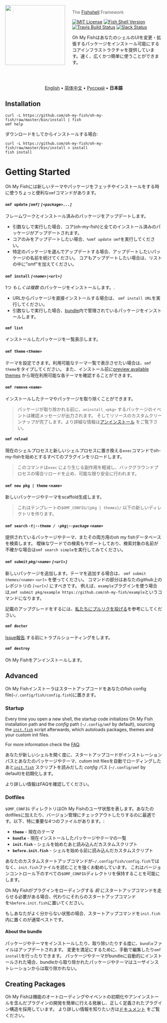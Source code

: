 <img src="https://cdn.rawgit.com/oh-my-fish/oh-my-fish/e4f1c2e0219a17e2c748b824004c8d0b38055c16/docs/logo.svg" align="left" width="192px" height="192px"/>
<img align="left" width="0" height="192px" hspace="10"/>

> The <a href="http://fishshell.com">Fishshell</a> Framework

[![MIT License](https://img.shields.io/badge/license-MIT-007EC7.svg?style=flat-square)](/LICENSE.md) [![Fish Shell Version](https://img.shields.io/badge/fish-v2.2.0-007EC7.svg?style=flat-square)](http://fishshell.com) [![Travis Build Status](http://img.shields.io/travis/oh-my-fish/oh-my-fish.svg?style=flat-square)](https://travis-ci.org/oh-my-fish/oh-my-fish) [![Slack Status](https://oh-my-fish-slack.herokuapp.com/badge.svg)](https://oh-my-fish-slack.herokuapp.com)


Oh My FishはあなたのシェルのUIを変更・拡張するパッケージをインストール可能にするコアインフラストラクチャを提供しています。速く、広くかつ簡単に使うことができます。

<br><br>

<p align="center">
  <a href="../../README.md">English</a> &bull;
  <a href="../zh-CN">简体中文</a> &bull;
  <a href="../ru-RU/README.md">Русский</a> &bull;
  <b>日本語</b>
</p>

## Installation

```fish
curl -L https://github.com/oh-my-fish/oh-my-fish/raw/master/bin/install | fish
omf help
```

ダウンロードをしてからインストールする場合:

```fish
curl -L https://github.com/oh-my-fish/oh-my-fish/raw/master/bin/install > install
fish install
```

# Getting Started

Oh My Fishには新しいテーマやパッケージをフェッチやインストールをする時に使うちょっと便利な`omf`コマンドがあります。

#### `omf update` _`[omf]`_ _`[<package>...]`_

フレームワークとインストール済みのパッケージをアップデートします。

- 引数なしで実行した場合、コア(oh-my-fish)と全てのインストール済みのパッケージがアップデートされます。
- コアのみをアップデートしたい場合、`%omf update omf`を実行してください。
- 特定のパッケージを選んでアップデートする場合、アップデートしたいパッケージの名前を続けてください。
 コアもアップデートしたい場合は、リストの中に”omf”を加えてください。

#### `omf install` _`[<name>|<url>]`_

1つ _もしくは複数_ のパッケージをインストールします。.

- URLからパッケージを直接インストールする場合は、 `omf install URL`を実行してください。
- 引数なしで実行した場合、[bundle](#dotfiles)内で管理されているパッケージをインストールします。

#### `omf list`

インストールしたパッケージを一覧表示します。

#### `omf theme` _`<theme>`_

テーマを設定できます。利用可能なテーマ一覧で表示させたい場合は、`omf theme`をタイプしてください。
また、インストール前に[preview available themes](../Themes.md) から現在利用可能な各テーマを確認することができます。

#### `omf remove` _`<name>`_

インストールしたテーマやパッケージを取り除くことができます。

> パッケージが取り除かれる前に、`uninstall_<pkg>` するパッケージのイベントは確認メッセージが出力されます。
そしてリソースのカスタムクリーンナップが完了します。より詳細な情報は[アンインストール](/Packages.md#uninstall) をご覧下さい。

#### `omf reload`

現在のシェルプロセスと新しいシェルプロセスに置き換える`exec`コマンドでoh-my-fishを始めとするすべてのプラグインをリロードします。

> このコマンドは`exec` により生じる副作用を軽減し、バックグラウンドプロセスの場合リロードを止め、可能な限り安全に行われます。

#### `omf new pkg | theme` _`<name>`_

新しいパッケージやテーマをscaffold生成します。

> これはテンプレートの`$OMF_CONFIG/{pkg | themes}/` 以下の新しいディレクトリを作ります。

#### `omf search` _`-t|--theme / -pkg|--package`_ _`<name>`_

提供されているパッケージやテーマ、またその両方用のoh my fishデータベースを検索します。
曖昧なワードでの検索もサポートしており、検索対象の名前が不確かな場合は`omf search simple`を実行してみてください。

#### `omf submit` _`pkg/<name>`_ _`[<url>]`_

新しいパッケージを追加します。テーマを追加する場合は、 `omf submit` _`themes/<name>`_ _`<url>`_ を使ってください。
コマンドの<url>部分はあなたのgithub上のレポジトリの _`[<url>]`_ にすべきです。
例えば、`example`プラグインを使う場合は,`omf submit pkg/example https://github.com/oh-my-fish/example`というコマンドになります。

記載のアップグレードをするには、[私たちにプルリクを投げる][omf-pulls-link]を参考にしてください。

#### `omf doctor`

[Issue報告][omf-issues-new].する前にトラブルシューティングをします。

#### `omf destroy`

Oh My Fishをアンインストールします。

## Advanced

Oh My Fishインストーラはスタートアップコードをあなたのfish config file(`~/.config/fish/config.fish`)に置きます。

### Startup

Every time you open a new shell, the startup code initializes Oh My Fish installation path and the _config_ path (`~/.config/omf` by default), sourcing the [`init.fish`](init.fish) script afterwards, which autoloads packages, themes and your custom init files.

For more information check the [FAQ](FAQ.md#what-does-oh-my-fish-do-exactly).

あなたが新しいシェルを開く度に、スタートアップコードがインストレーションパスとあなたのパッケージやテーマ、cutom init filesを自動でローディングしたあと[`init.fish`](init.fish) スクリプトを読みだした _config_ パス (`~/.config/omf` by default)を初期化します。

より詳しい情報はFAQを確認してください。


### Dotfiles

`$OMF_CONFIG` ディレクトリはOh My Fishのユーザ状態を表します。あなたのdotfilesに加えたり、バージョン管理にチェックアウトしたりするのに最適です。以下、特に重要な4つのファイルがあります。:

- __`theme`__ - 現在のテーマ
- __`bundle`__ - 現在インストールしたパッケージやテーマの一覧
- __`init.fish`__ - シェルを始めたあと読み込んだカスタムスクリプト
- __`before.init.fish`__ - シェルを始める前に読み込んだカスタムスクリプト

あなたのカスタムスタートアップコマンドが`~/.config/fish/config.fish`ではなく、`init.fish`ファイルを読むことを強くお勧めしています。
これはバージョンコントロール下のすべての`$OMF_CONFIG`ディレクトリを保持することを可能にします。

Oh My Fishがプラグインをローディングする *前* にスタートアップコマンドを走らせる必要がある場合、代わりにそれらのスタートアップコマンドを`%before.init.fish`に置いてください。

もしあなたがよく分からない状態の場合、スタートアップコマンドを`init.fish`内に置くのが通常ベストです。



#### About the bundle

パッケージやテーマをインストールしたり、取り除いたりする度に、`bundle`ファイルはアップデートされます。
変更を満足にするために、手動で編集したり`omf install`を行ったりできます。
パッケージやテーマがbundleに自動的にインストールされた場合、bundleから取り除かれたパッケージやテーマはユーザインストレーションからは取り除かれない。

## Creating Packages

Oh My Fishは機能のオートローディングやイベントの初期化やアンインストールを含んだプラグインの開発を簡単に行える発展し、正しく定義されたプラグイン構造を採用しています。
より詳しい情報を知りたい方は[ドキュメント](docs/en-US/Packages.md) をご覧ください。

[fishshell]: http://fishshell.com

[contributors]: https://github.com/oh-my-fish/oh-my-fish/graphs/contributors

[omf-pulls-link]: https://github.com/oh-my-fish/oh-my-fish/pulls

[omf-issues-new]: https://github.com/oh-my-fish/oh-my-fish/issues/new
